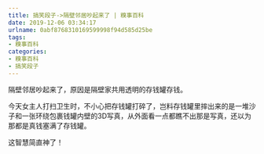 ```yaml
---
title: 搞笑段子->隔壁邻居吵起来了 | 糗事百科
date: 2019-12-06 03:34:17
urlname: 0abf8768310169599998f94d585d25be
tags: 
- 糗事百科
categories:
- 糗事百科
- 搞笑段子
---
```

隔壁邻居吵起来了，原因是隔壁家共用透明的存钱罐存钱。

今天女主人打扫卫生时，不小心把存钱罐打碎了，岂料存钱罐里摔出来的是一堆沙子和一张环绕包裹钱罐内壁的3D写真，从外面看一点都瞧不出那是写真，还以为那都是真钱塞满了存钱罐。

这智慧简直神了！


